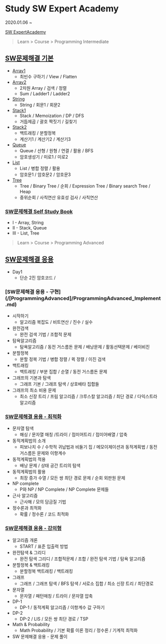 # Study SW Expert Academy

2020.01.06 ~

[SW ExpertAcademy](https://swexpertacademy.com/)




> Learn > Course > Programming Intermediate

## [SW문제해결 기본](/ProgrammingIntermediate.md)

* [Array1](/[ProgrammingIntermediate]/[ProgrammingIntermediate]Day1.md)
  * 최빈수 구하기 / View / Flatten
* [Array2](/[ProgrammingIntermediate]/[ProgrammingIntermediate]Day2.md)
  * 2차원 Array / 검색 / 정렬
  * Sum / Ladder1 / Ladder2
* [String](/[ProgrammingIntermediate]/[ProgrammingIntermediate]Day3.md)
  * String / 회문1 / 회문2
* [Stack1](/[ProgrammingIntermediate]/[ProgrammingIntermediate]Day4.md)
  * Stack / Memoization / DP / DFS
  * 거듭제곱 / 괄호 짝짓기 / 길찾기
* [Stack2](/[ProgrammingIntermediate]/[ProgrammingIntermediate]Day6.md)
  * 백트래킹 / 분할정복
  * 계산기1 / 계산기2 / 계산기3
* [Queue](/[ProgrammingIntermediate]/[ProgrammingIntermediate]Day7.md)
  * Queue / 선형 / 원형 / 연결 / 활용 / BFS
  * 암호생성기 / 미로1 / 미로2
* [List](/[ProgrammingIntermediate]/[ProgrammingIntermediate]Day8.md)
  * List / 병합 정렬 / 활용
  * 암호문1 / 암호문2 / 암호문3
* [Tree](/[ProgrammingIntermediate]/[ProgrammingIntermediate]Day9.md)
  * Tree / Binary Tree / 순회 / Expression Tree / Binary search Tree / Heap
  * 중위순회 / 사칙연산 유효성 검사 / 사칙연산



### [SW문제해결 Self Study Book](/ProgrammingIntermediateSSB.md)

* I - Array, String
* II - Stack, Queue
* III - List, Tree





> Learn > Course > Programming Advanced

## [SW문제해결 응용](/[ProgrammingAdvanced])

* Day1
  * 단순 2진 암호코드 / 

### [SW문제해결 응용 - 구현](/[ProgrammingAdvanced]/ProgrammingAdvanced_Implement .md)

* 시작하기
  * 알고리즘 복잡도 / 비트연산 / 진수 / 실수
* 완전검색
  * 완전 검색 기법 / 조합적 문제
* 탐욕알고리즘
  * 탐욕알고리즘 / 동전 거스름돈 문제 / 배낭문제 / 활동선택문제 / 베이비진
* 분할정복
  * 분할 정복 기법 / 병합 정렬 / 퀵 정렬 / 이진 검색
* 백트래킹
  * 백트래킹 / 부분 집합 / 순열 / 동전 거스름돈 문제
* 그래프의 기본과 탐색
  * 그래프 기본 / 그래프 탐색 / 상호배타 집합들
* 그래프의 최소 비용 문제
  * 최소 신장 트리 / 프림 알고리즘 / 크루스칼 알고리즘 / 최단 경로 / 다익스트라 알고리즘



### [SW문제해결 응용 - 최적화](/[ProgrammingAdvanced]/ProgrammingAdvanced_Optimization.md)

* 문자열 탐색
  * 해싱 / 문자열 매칭 /트라이 / 접미어트리 / 접미어배열 / 압축
* 동적계획법의 소개
  * 피보나치 수 / 수학적 귀납법과 비둘기 집 / 메모이제이션과 동적계획법 / 동전 거스름돈 문제와 이항계수
* 동적계획법의 적용
  * 배낭 문제 / 상태 공간 트리의 탐색
* 동적계획법의 활용
  * 최장 증가 수열 / 모든 쌍 최단 경로 문제 / 순회 외판원 문제
* NP complete
  * P와 NP / NP Complete / NP Complete 문제들
* 근사 알고리즘
  * 근사해 / 모의 담금질 기법
* 정수론과 최적화
  * 확률 / 정수론 / 코드 최적화



### [SW문제해결 응용 - 강의형](/[ProgrammingAdvanced]/ProgrammingAdvanced_Lecture.md)

* 알고리즘 개론
  * START / 표준 입출력 방법
* 완전탐색 & 그리디
  * 완전 탐색 그리디 / 조합적문제 / 조합 / 완전 탐색 기법 / 탐욕 알고리즘
* 분할정복 & 백트래킹
  * 분할정복 백트래킹 / 백트래킹
* 그래프
  * 그래프 / 그래프 탐색 / BFS 탐색 / 서로소 집합 / 최소 신장 트리 / 최단경로
* 문자열
  * 문자열 / 패턴매칭 / 트라이 / 문자열 압축
* DP-1
  * DP-1 / 동적계획 알고리즘 / 이항계수 값 구하기
* DP-2
  * DP-2 / LIS / 모든 쌍 최단 경로 / TSP
* Math & Probability
  * Math Probability / 기본 확률 이론 정리 / 정수론 / 기계적 최적화
* SW 문제해결 응용 - 문제 풀이